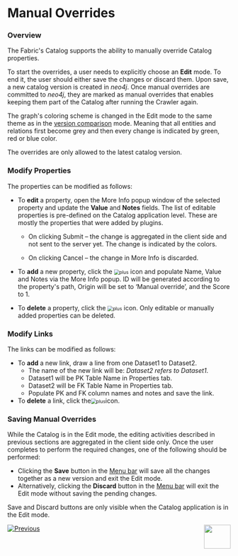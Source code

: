 # Manual Overrides

### Overview

The Fabric's Catalog supports the ability to manually override Catalog properties. 

To start the overrides, a user needs to explicitly choose an **Edit** mode. To end it, the user should either save the changes or discard them. Upon save, a new catalog version is created in *neo4j*. Once manual overrides are committed to *neo4j*, they are marked as manual overrides that enables keeping them part of the Catalog after running the Crawler again.

The graph's coloring scheme is changed in the Edit mode to the same theme as in the [version comparison](06_catalog_versioning.md) mode. Meaning that all entities and relations first become grey and then every change is indicated by green, red or blue color.

The overrides are only allowed to the latest catalog version.

### Modify Properties

The properties can be modified as follows:  

* To **edit** a property, open the More Info popup window of the selected property and update the **Value** and **Notes** fields. The list of editable properties is pre-defined on the Catalog application level. These are mostly the properties that were added by plugins. 

  * On clicking Submit – the change is aggregated in the client side and not sent to the server yet. The change is indicated by the colors.

  * On clicking Cancel – the change in More Info is discarded.

* To **add** a new property, click the <img src="images/add.png" alt="plus" style="zoom:75%;" /> icon and populate Name, Value and Notes via the More Info popup. ID will be generated according to the property's path, Origin will be set to ‘Manual override’, and the Score to 1. 

* To **delete** a property, click the <img src="images/delete.png" alt="plus" style="zoom:75%;" /> icon. Only editable or manually added properties can be deleted.

### Modify Links

The links can be modified as follows:

* To **add** a new link, draw a line from one Dataset1 to Dataset2.
  * The name of the new link will be: *Dataset2 refers to Dataset1*. 
  * Dataset1 will be PK Table Name in Properties tab.
  * Dataset2 will be FK Table Name in Properties tab.
  * Populate PK and FK column names and notes and save the link.
* To **delete** a link, click the<img src="images/delete.png" alt="plus" style="zoom:75%;" />icon.

### Saving Manual Overrides

While the Catalog is in the Edit mode, the editing activities described in previous sections are  aggregated in the client side only. Once the user completes to perform the required changes, one of the following should be performed:

* Clicking the **Save** button in the [Menu bar](05_catalog_app.md#menu-bar) will save all the changes together as a new version and exit the Edit mode.
* Alternatively, clicking the **Discard** button in the [Menu bar](05_catalog_app.md#menu-bar) will exit the Edit mode without saving the pending changes.

Save and Discard buttons are only visible when the Catalog application is in the Edit mode.



[![Previous](/articles/images/Previous.png)](06_catalog_versioning.md)[<img align="right" width="60" height="54" src="/articles/images/Next.png">](08_search_catalog.md) 

